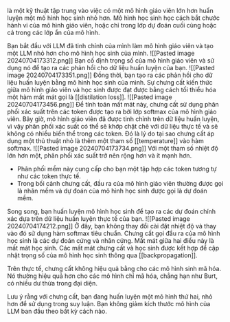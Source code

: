 là một kỹ thuật tập trung vào việc có một mô hình giáo viên lớn hơn huấn luyện một mô hình học sinh nhỏ hơn. Mô hình học sinh học cách bắt chước hành vi của mô hình giáo viên, hoặc chỉ trong lớp dự đoán cuối cùng hoặc cả trong các lớp ẩn của mô hình.

Bạn bắt đầu với LLM đã tinh chỉnh của mình làm mô hình giáo viên và tạo một LLM nhỏ hơn cho mô hình học sinh của mình.
![[Pasted image 20240704173312.png]]
Bạn cố định trọng số của mô hình giáo viên và sử dụng nó để tạo ra các phản hồi cho dữ liệu huấn luyện của bạn.
![[Pasted image 20240704173351.png]]
Đồng thời, bạn tạo ra các phản hồi cho dữ liệu huấn luyện bằng mô hình học sinh của mình.
Sự chưng cất kiến thức giữa mô hình giáo viên và học sinh được đạt được bằng cách tối thiểu hóa một hàm mất mát gọi là [[distilation loss]].
![[Pasted image 20240704173456.png]]
Để tính toán mất mát này, chưng cất sử dụng phân phối xác suất trên các token được tạo ra bởi lớp softmax của mô hình giáo viên.
Bây giờ, mô hình giáo viên đã được tinh chỉnh trên dữ liệu huấn luyện, vì vậy phân phối xác suất có thể sẽ khớp chặt chẽ với dữ liệu thực tế và sẽ không có nhiều biến thể trong các token. Đó là lý do tại sao chưng cất áp dụng một thủ thuật nhỏ là thêm một tham số [[temperature]] vào hàm softmax.
![[Pasted image 20240704173734.png]]
Với một tham số nhiệt độ lớn hơn một, phân phối xác suất trở nên rộng hơn và ít mạnh hơn. 
- Phân phối mềm này cung cấp cho bạn một tập hợp các token tương tự như các token thực tế. 
- Trong bối cảnh chưng cất, đầu ra của mô hình giáo viên thường được gọi là nhãn mềm và dự đoán của mô hình học sinh được gọi là dự đoán mềm.

Song song, bạn huấn luyện mô hình học sinh để tạo ra các dự đoán chính xác dựa trên dữ liệu huấn luyện thực tế của bạn. 
![[Pasted image 20240704174212.png]]
Ở đây, bạn không thay đổi cài đặt nhiệt độ và thay vào đó sử dụng hàm softmax tiêu chuẩn. Chưng cất gọi đầu ra của mô hình học sinh là các dự đoán cứng và nhãn cứng. 
Mất mát giữa hai điều này là mất mát học sinh. 
Các mất mát chưng cất và học sinh được kết hợp để cập nhật trọng số của mô hình học sinh thông qua [[backpropagation]].

Trên thực tế, chưng cất không hiệu quả bằng cho các mô hình sinh mã hóa. Nó thường hiệu quả hơn cho các mô hình chỉ mã hóa, chẳng hạn như Burt, có nhiều dư thừa trong đại diện.

Lưu ý rằng với chưng cất, bạn đang huấn luyện một mô hình thứ hai, nhỏ hơn để sử dụng trong suy luận. Bạn không giảm kích thước mô hình của LLM ban đầu theo bất kỳ cách nào.